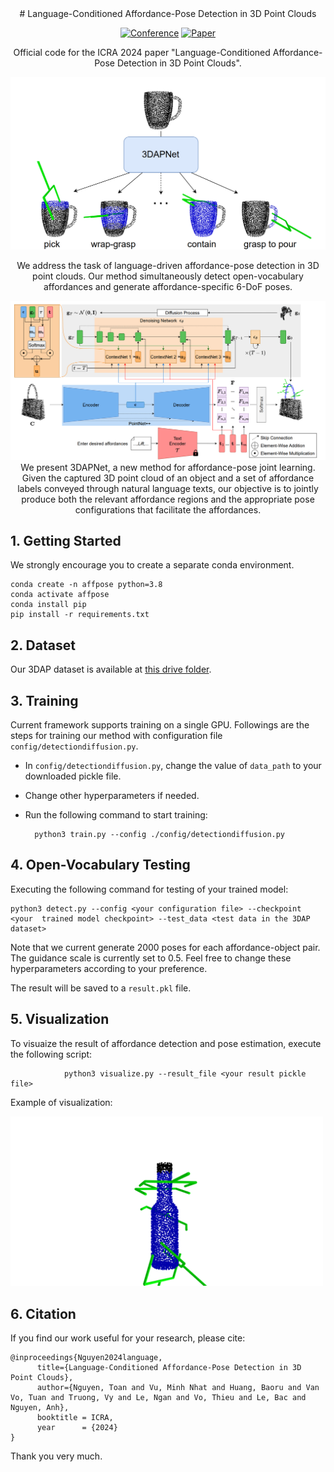 <div align="center">
# Language-Conditioned Affordance-Pose Detection in 3D Point Clouds

[![Conference](https://img.shields.io/badge/ICRA-2024-FF0B0B.svg)](https://2024.ieee-icra.org/)
[![Paper](https://img.shields.io/badge/Paper-arxiv.2303.02401-0009F6.svg)](https://ieeexplore.ieee.org/abstract/document/10610008/)

Official code for the ICRA 2024 paper "Language-Conditioned Affordance-Pose Detection in 3D Point Clouds".

<img src="./assets/intro.png" width="600">

We address the task of language-driven affordance-pose detection in 3D point clouds. Our method simultaneously detect open-vocabulary affordances and
generate affordance-specific 6-DoF poses.

![image](./assets/method.png)
We present 3DAPNet, a new method for affordance-pose joint learning. Given the captured 3D point cloud of an object and a set of affordance labels conveyed through natural language texts, our objective is to jointly produce both the relevant affordance regions and the appropriate pose configurations that facilitate the affordances.

</div>


## 1. Getting Started
We strongly encourage you to create a separate conda environment.

    conda create -n affpose python=3.8
    conda activate affpose
    conda install pip
    pip install -r requirements.txt

## 2. Dataset
Our 3DAP dataset is available at [this drive folder](https://drive.google.com/drive/folders/1vDGHs3QZmmF2rGluGlqBIyCp8sPR4Yws?usp=sharing).

## 3. Training
Current framework supports training on a single GPU. Followings are the steps for training our method with configuration file ```config/detectiondiffusion.py```.

* In ```config/detectiondiffusion.py```, change the value of ```data_path``` to your downloaded pickle file.
* Change other hyperparameters if needed.
* Run the following command to start training:

		python3 train.py --config ./config/detectiondiffusion.py

## 4. Open-Vocabulary Testing
Executing the following command for testing of your trained model:

    python3 detect.py --config <your configuration file> --checkpoint <your  trained model checkpoint> --test_data <test data in the 3DAP dataset>

Note that we current generate 2000 poses for each affordance-object pair.
The guidance scale is currently set to 0.5. Feel free to change these hyperparameters according to your preference.

The result will be saved to a ```result.pkl``` file.

## 5. Visualization
To visuaize the result of affordance detection and pose estimation, execute the following script:

                python3 visualize.py --result_file <your result pickle file>

Example of visualization:

<img src="./assets/visualization.png" width="500">

## 6. Citation

If you find our work useful for your research, please cite:
```
@inproceedings{Nguyen2024language,
      title={Language-Conditioned Affordance-Pose Detection in 3D Point Clouds},
      author={Nguyen, Toan and Vu, Minh Nhat and Huang, Baoru and Van Vo, Tuan and Truong, Vy and Le, Ngan and Vo, Thieu and Le, Bac and Nguyen, Anh},
      booktitle = ICRA,
      year      = {2024}
}
```
Thank you very much.